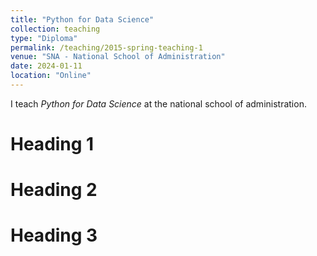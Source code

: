 ```yaml
---
title: "Python for Data Science"
collection: teaching
type: "Diploma"
permalink: /teaching/2015-spring-teaching-1
venue: "SNA - National School of Administration"
date: 2024-01-11
location: "Online"
---
```


I teach *Python for Data Science* at the national school of administration.

Heading 1
======

Heading 2
======

Heading 3
======
